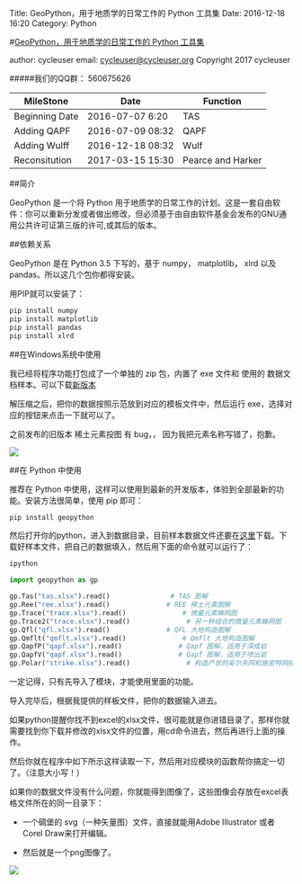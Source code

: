 Title: GeoPython，用于地质学的日常工作的 Python 工具集
Date: 2016-12-18 16:20
Category: Python

#[GeoPython，用于地质学的日常工作的 Python 工具集](https://github.com/cycleuser/GeoPython)

author: cycleuser
email: cycleuser@cycleuser.org
Copyright 2017 cycleuser


#####我们的QQ群： 560675626


|MileStone|Date|Function|
|--|--|--|
|Beginning Date|2016-07-07 6:20|TAS|
|Adding QAPF|2016-07-09 08:32|QAPF|
|Adding Wulff|2016-12-18 08:32|Wulf|
|Reconsitution|2017-03-15 15:30|Pearce and Harker|

##简介


GeoPython 是一个将 Python 用于地质学的日常工作的计划。这是一套自由软件：你可以重新分发或者做出修改，但必须基于由自由软件基金会发布的GNU通用公共许可证第三版的许可,或其后的版本。

##依赖关系

GeoPython 是在 Python 3.5 下写的，基于 numpy， matplotlib， xlrd 以及 pandas。所以这几个包你都得安装。

用PIP就可以安装了：

```Python
pip install numpy
pip install matplotlib
pip install pandas
pip install xlrd
```

##在Windows系统中使用

我已经将程序功能打包成了一个单独的 zip 包，内置了 exe 文件和 使用的 数据文档样本。可以下载[新版本](https://pan.baidu.com/s/1o7OqpNO)

解压缩之后，把你的数据按照示范放到对应的模板文件中，然后运行 exe，选择对应的按钮来点击一下就可以了。



之前发布的旧版本 稀土元素投图 有 bug，， 因为我把元素名称写错了，抱歉。


![](https://github.com/cycleuser/GeoPython/blob/master/Usage.png?raw=true)

##在 Python 中使用

推荐在 Python 中使用，这样可以使用到最新的开发版本，体验到全部最新的功能。安装方法很简单，使用 pip 即可：


```Bash
pip install geopython
```

然后打开你的python，进入到数据目录，目前样本数据文件还要在[这里](https://github.com/cycleuser/GeoPython/blob/master/Python/DataFileSamples.zip)下载。下载好样本文件，把自己的数据填入，然后用下面的命令就可以运行了：

```Bash
ipython
```

```Python
import geopython as gp

gp.Tas("tas.xlsx").read()               # TAS 图解
gp.Ree("ree.xlsx").read()              # REE 稀土元素图解
gp.Trace("trace.xlsx").read()              # 微量元素蛛网图
gp.Trace2("trace.xlsx").read()              # 另一种组合的微量元素蛛网图
gp.Qfl("qfl.xlsx").read()              # QFL 大地构造图解
gp.Qmflt("qmflt.xlsx").read()              # Qmflt 大地构造图解
gp.QapfP("qapf.xlsx").read()              # Qapf 图解，适用于深成岩
gp.QapfV("qapf.xlsx").read()              # Qapf 图解，适用于喷出岩
gp.Polar("strike.xlsx").read()              # 构造产状的吴尔夫网和施密特网投图
```

一定记得，只有先导入了模块，才能使用里面的功能。

导入完毕后，根据我提供的样板文件，把你的数据输入进去。

如果python提醒你找不到excel的xlsx文件，很可能就是你进错目录了，那样你就需要找到你下载并修改的xlsx文件的位置，用cd命令进去，然后再进行上面的操作。

然后你就在程序中如下所示这样读取一下，然后用对应模块的函数帮你搞定一切了。（注意大小写！）

如果你的数据文件没有什么问题，你就能得到图像了，这些图像会存放在excel表格文件所在的同一目录下：

* 一个碉堡的 svg（一种矢量图）文件，直接就能用Adobe Illustrator 或者 Corel Draw来打开编辑。

* 然后就是一个png图像了。


![](https://github.com/cycleuser/GeoPython/blob/master/Sample.png?raw=true)
